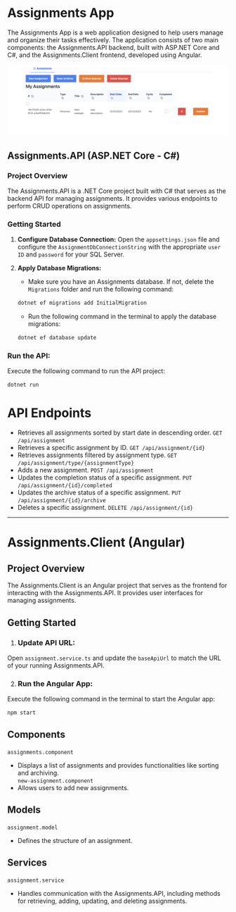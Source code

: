 # Assignments App
The Assignments App is a web application designed to help users manage and organize their tasks effectively. The application consists of two main components: the Assignments.API backend, built with ASP.NET Core and C#, and the Assignments.Client frontend, developed using Angular.

![Local Image](./Screenshot.png)

## Assignments.API (ASP.NET Core - C#)

### Project Overview
The Assignments.API is a .NET Core project built with C# that serves as the backend API for managing assignments. It provides various endpoints to perform CRUD operations on assignments.

### Getting Started

1. **Configure Database Connection:**
   Open the `appsettings.json` file and configure the `AssignmentDbConnectionString` with the appropriate `user ID` and `password` for your SQL Server.

2. **Apply Database Migrations:**
   * Make sure you have an Assignments database. If not, delete the `Migrations` folder and run the following command:
   ```bash
   dotnet ef migrations add InitialMigration
   ```
   * Run the following command in the terminal to apply the database migrations:
   ```bash
   dotnet ef database update
   ```

### Run the API:
Execute the following command to run the API project:
```bash
dotnet run
```

# API Endpoints
* Retrieves all assignments sorted by start date in descending order.
`GET /api/assignment`
* Retrieves a specific assignment by ID.
`GET /api/assignment/{id}`
* Retrieves assignments filtered by assignment type.
`GET /api/assignment/type/{assignmentType}`
* Adds a new assignment.
`POST /api/assignment`
* Updates the completion status of a specific assignment.
`PUT /api/assignment/{id}/completed`
* Updates the archive status of a specific assignment.
`PUT /api/assignment/{id}/archive`
* Deletes a specific assignment.
`DELETE /api/assignment/{id}`

___

# Assignments.Client (Angular)
## Project Overview
The Assignments.Client is an Angular project that serves as the frontend for interacting with the Assignments.API. It provides user interfaces for managing assignments.

## Getting Started
1. ### Update API URL:
Open `assignment.service.ts` and update the `baseApiUrl` to match the URL of your running Assignments.API.

2. ### Run the Angular App:
Execute the following command in the terminal to start the Angular app:
```bash
npm start
```

## Components
`assignments.component`
* Displays a list of assignments and provides functionalities like sorting and archiving. <br />
`new-assignment.component`
* Allows users to add new assignments.
## Models
`assignment.model`
* Defines the structure of an assignment.
## Services
`assignment.service`
* Handles communication with the Assignments.API, including methods for retrieving, adding, updating, and deleting assignments.


